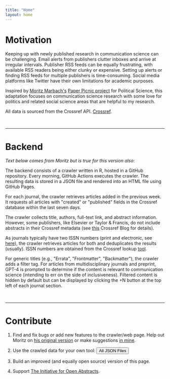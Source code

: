 ```yaml
---
title: "Home"
layout: home
---
```


# Motivation #

Keeping up with newly published research in communication science can be challenging. 
Email alerts from publishers clutter inboxes and arrive at irregular intervals. 
Publisher RSS feeds can be equally frustrating, with available RSS readers being
either clunky or expensive. Setting up alerts or finding RSS feeds for multiple 
publishers is time-consuming. Social media platforms like Twitter have their 
own limitations for academic purposes.

Inspired by [Moritz Marbach's](https://www.moritz-marbach.com/) 
[Paper Picnic project](https://paper-picnic.com) for
Political Science, this adaptation focuses on communication science research with 
some love for politics and related social science areas that are helpful to my
research.

All data is sourced from the Crossref API. 
[Crossref](https://www.crossref.org/community/).

<br>
<hr>

# Backend #

*Text below comes from Moritz but is true for this version also*:

The backend consists of a crawler written in R, hosted in a GitHub repository. 
Every morning, GitHub Actions executes the crawler. The resulting data is stored 
in a JSON file and rendered into an HTML file using GitHub Pages.

For each journal, the crawler retrieves articles added in the previous week. It
requests all articles with "created" or "published" fields in the Crossref 
database within the last seven days.

The crawler collects title, authors, full-text link, and abstract information. 
However, some publishers, like Elsevier or Taylor & Francis, do not include 
abstracts in their Crossref metadata (see [this](https://www.crossref.org/blog/i4oa-hall-of-fame-2023-edition/) Crossref Blog for details).

As journals typically have two ISSN numbers (print and electronic, see 
[here](https://en.wikipedia.org/wiki/ISSN)), the crawler retrieves articles for
both and deduplicates the results (usually). ISSN numbers are obtained from the
Crossref lookup [tool](https://www.crossref.org/titleList/).

For generic titles (e.g., "Errata", "Frontmatter", "Backmatter"), the crawler 
adds a filter tag. For articles from multidisciplinary journals and preprint,
GPT-4 is prompted to determine if the content is relevant to communication 
science (intending to err on the side of inclusiveness). Filtered content is 
hidden by default but can be displayed by clicking the +N button at the top left
of each journal section.

<br>

<hr>

# Contribute #

1. Find and fix bugs or add new features to the crawler/web page. Help out
Moritz on [his original version](https://github.com/sumtxt/picnic) or make 
suggestions [in mine](https://github.com/jacob-long/picnic).

2. Use the crawled data for your own tool: <button type="button" class="align-items-center btn btn-primary btn-sm rounded-pill" data-bs-toggle="modal" data-bs-target="#jsonlist">All JSON Files</button>

3. Build an improved (and equally open source) version of this page.

4. Support [The Initiative for Open Abstracts](https://i4oa.org/).

